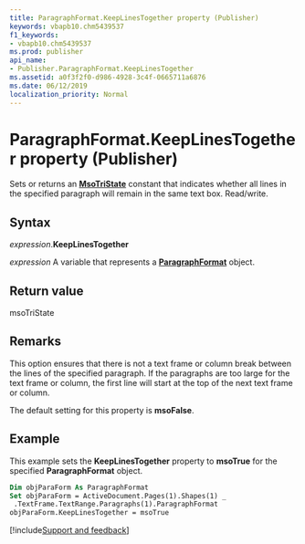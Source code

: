```yaml
---
title: ParagraphFormat.KeepLinesTogether property (Publisher)
keywords: vbapb10.chm5439537
f1_keywords:
- vbapb10.chm5439537
ms.prod: publisher
api_name:
- Publisher.ParagraphFormat.KeepLinesTogether
ms.assetid: a0f3f2f0-d986-4928-3c4f-0665711a6876
ms.date: 06/12/2019
localization_priority: Normal
---
```



# ParagraphFormat.KeepLinesTogether property (Publisher)

Sets or returns an **[MsoTriState](office.msotristate.md)** constant that indicates whether all lines in the specified paragraph will remain in the same text box. Read/write.


## Syntax

_expression_.**KeepLinesTogether**

_expression_ A variable that represents a **[ParagraphFormat](Publisher.ParagraphFormat.md)** object.


## Return value

msoTriState


## Remarks

This option ensures that there is not a text frame or column break between the lines of the specified paragraph. If the paragraphs are too large for the text frame or column, the first line will start at the top of the next text frame or column.

The default setting for this property is **msoFalse**.


## Example

This example sets the **KeepLinesTogether** property to **msoTrue** for the specified **ParagraphFormat** object.

```vb
Dim objParaForm As ParagraphFormat 
Set objParaForm = ActiveDocument.Pages(1).Shapes(1) _ 
 .TextFrame.TextRange.Paragraphs(1).ParagraphFormat 
objParaForm.KeepLinesTogether = msoTrue 

```

[!include[Support and feedback](~/includes/feedback-boilerplate.md)]